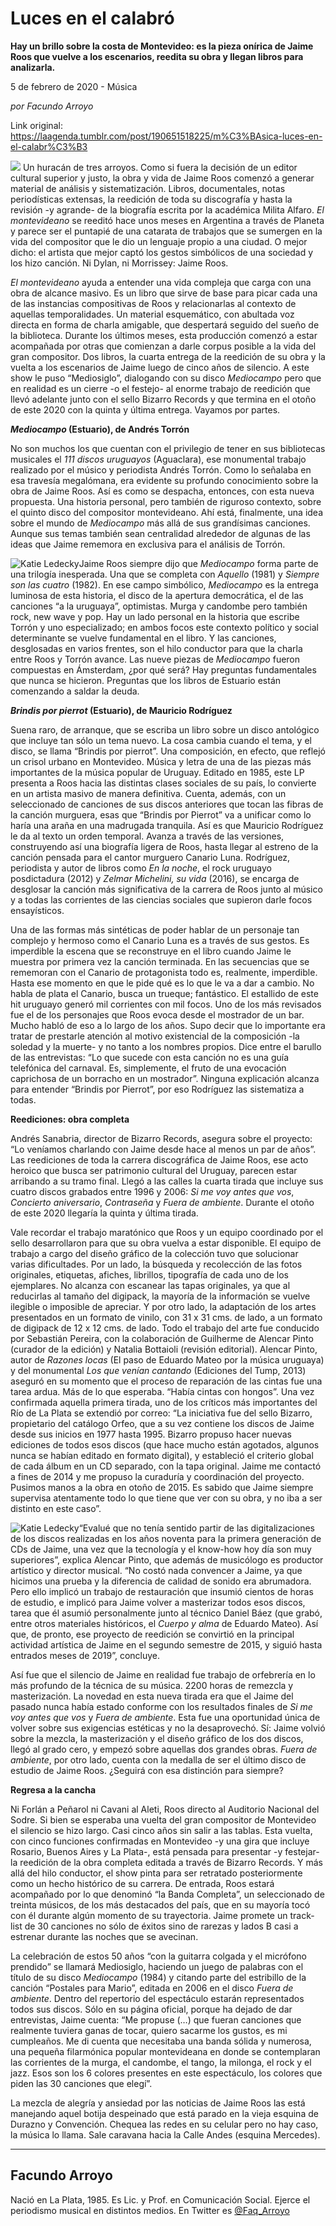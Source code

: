 # Luces en el calabró

**Hay un brillo sobre la costa de Montevideo: es la pieza onírica de Jaime Roos que vuelve a los escenarios, reedita su obra y llegan libros para analizarla.**

5 de febrero de 2020 - Música

_por Facundo Arroyo_

Link original: https://laagenda.tumblr.com/post/190651518225/m%C3%BAsica-luces-en-el-calabr%C3%B3

![](https://64.media.tumblr.com/0ff025564fd18f2470e2ff5922549530/0e5a157b0e1b4168-25/s500x750/6c1cbbd5d620801e74bb02c44e7f09608eec1dc4.jpg)
Un huracán de tres arroyos. Como si fuera la decisión de un editor cultural superior y justo, la obra y vida de Jaime Roos comenzó a generar material de análisis y sistematización. Libros, documentales, notas periodísticas extensas, la reedición de toda su discografía y hasta la revisión -y agrande- de la biografía escrita por la académica Milita Alfaro. *El montevideano* se reeditó hace unos meses en Argentina a través de Planeta y parece ser el puntapié de una catarata de trabajos que se sumergen en la vida del compositor que le dio un lenguaje propio a una ciudad. O mejor dicho: el artista que mejor captó los gestos simbólicos de una sociedad y los hizo canción. Ni Dylan, ni Morrissey: Jaime Roos.

*El montevideano* ayuda a entender una vida compleja que carga con una obra de alcance masivo. Es un libro que sirve de base para picar cada una de las instancias compositivas de Roos y relacionarlas al contexto de aquellas temporalidades. Un material esquemático, con abultada voz directa en forma de charla amigable, que despertará seguido del sueño de la biblioteca. Durante los últimos meses, esta producción comenzó a estar acompañada por otras que comienzan a darle corpus posible a la vida del gran compositor. Dos libros, la cuarta entrega de la reedición de su obra y la vuelta a los escenarios de Jaime luego de cinco años de silencio. A este show le puso “Mediosiglo”, dialogando con su disco *Mediocampo* pero que en realidad es un cierre -o el festejo- al enorme trabajo de reedición que llevó adelante junto con el sello Bizarro Records y que termina en el otoño de este 2020 con la quinta y última entrega. Vayamos por partes.

***Mediocampo* (Estuario), de Andrés Torrón**

No son muchos los que cuentan con el privilegio de tener en sus bibliotecas musicales el *111 discos uruguayos* (Aguaclara), ese monumental trabajo realizado por el músico y periodista Andrés Torrón. Como lo señalaba en esa travesía megalómana, era evidente su profundo conocimiento sobre la obra de Jaime Roos. Así es como se despacha, entonces, con esta nueva propuesta. Una historia personal, pero también de riguroso contexto, sobre el quinto disco del compositor montevideano. Ahí está, finalmente, una idea sobre el mundo de *Mediocampo* más allá de sus grandísimas canciones. Aunque sus temas también sean centralidad alrededor de algunas de las ideas que Jaime rememora en exclusiva para el análisis de Torrón. 

![Katie Ledecky](https://64.media.tumblr.com/50f503fa263ba39d572d4afcf4adf9e2/0e5a157b0e1b4168-63/s400x600/79fae34cef2866ece16181fae95c2399908fa518.jpg)Jaime Roos siempre dijo que *Mediocampo* forma parte de una trilogía inesperada. Una que se completa con *Aquello* (1981) y *Siempre son las cuatro* (1982). En ese campo simbólico, *Mediocampo* es la entrega luminosa de esta historia, el disco de la apertura democrática, el de las canciones “a la uruguaya”, optimistas. Murga y candombe pero también rock, new wave y pop. Hay un lado personal en la historia que escribe Torrón y uno especializado; en ambos focos este contexto político y social determinante se vuelve fundamental en el libro. Y las canciones, desglosadas en varios frentes, son el hilo conductor para que la charla entre Roos y Torrón avance. Las nueve piezas de *Mediocampo* fueron compuestas en Ámsterdam, ¿por qué será? Hay preguntas fundamentales que nunca se hicieron. Preguntas que los libros de Estuario están comenzando a saldar la deuda.

***Brindis por pierrot* (Estuario), de Mauricio Rodríguez**

Suena raro, de arranque, que se escriba un libro sobre un disco antológico que incluye tan sólo un tema nuevo. La cosa cambia cuando el tema, y el disco, se llama “Brindis por pierrot”. Una composición, en efecto, que reflejó un crisol urbano en Montevideo. Música y letra de una de las piezas más importantes de la música popular de Uruguay. Editado en 1985, este LP presenta a Roos hacia las distintas clases sociales de su país, lo convierte en un artista masivo de manera definitiva. Cuenta, además, con un seleccionado de canciones de sus discos anteriores que tocan las fibras de la canción murguera, esas que “Brindis por Pierrot” va a unificar como lo haría una araña en una madrugada tranquila. 
Así es que Mauricio Rodríguez le da al texto un orden temporal. Avanza a través de las versiones, construyendo así una biografía ligera de Roos, hasta llegar al estreno de la canción pensada para el cantor murguero Canario Luna. Rodríguez, periodista y autor de libros como *En la noche*, el rock uruguayo posdictadura (2012) y *Zelmar Michelini, su vida* (2016), se encarga de desglosar la canción más significativa de la carrera de Roos junto al músico y a todas las corrientes de las ciencias sociales que supieron darle focos ensayísticos.

Una de las formas más sintéticas de poder hablar de un personaje tan complejo y hermoso como el Canario Luna es a través de sus gestos. Es imperdible la escena que se reconstruye en el libro cuando Jaime le muestra por primera vez la canción terminada. En las secuencias que se rememoran con el Canario de protagonista todo es, realmente, imperdible. Hasta ese momento en que le pide qué es lo que le va a dar a cambio. No habla de plata el Canario, busca un trueque; fantástico. El estallido de este hit uruguayo generó mil corrientes con mil focos. Uno de los más revisados fue el de los personajes que Roos evoca desde el mostrador de un bar. Mucho habló de eso a lo largo de los años. Supo decir que lo importante era tratar de prestarle atención al motivo existencial de la composición -la soledad y la muerte- y no tanto a los nombres propios. Dice entre el barullo de las entrevistas: “Lo que sucede con esta canción no es una guía telefónica del carnaval. Es, simplemente, el fruto de una evocación caprichosa de un borracho en un mostrador”. Ninguna explicación alcanza para entender “Brindis por Pierrot”, por eso Rodríguez las sistematiza a todas.

**Reediciones: obra completa**

Andrés Sanabria, director de Bizarro Records, asegura sobre el proyecto: “Lo veníamos charlando con Jaime desde hace al menos un par de años”. Las reediciones de toda la carrera discográfica de Jaime Roos, ese acto heroico que busca ser patrimonio cultural del Uruguay, parecen estar arribando a su tramo final. Llegó a las calles la cuarta tirada que incluye sus cuatro discos grabados entre 1996 y 2006: *Si me voy antes que vos*, *Concierto aniversario*, *Contraseña* y *Fuera de ambiente*. Durante el otoño de este 2020 llegaría la quinta y última tirada. 

Vale recordar el trabajo maratónico que Roos y un equipo coordinado por el sello desarrollaron para que su obra vuelva a estar disponible. El equipo de trabajo a cargo del diseño gráfico de la colección tuvo que solucionar varias dificultades. Por un lado, la búsqueda y recolección de las fotos originales, etiquetas, afiches, librillos, tipografía de cada uno de los ejemplares. No alcanza con escanear las tapas originales, ya que al reducirlas al tamaño del digipack, la mayoría de la información se vuelve ilegible o imposible de apreciar. Y por otro lado, la adaptación de los artes presentados en un formato de vinilo, con 31 x 31 cms. de lado, a un formato de digipack de 12 x 12 cms. de lado. Todo el trabajo del arte fue conducido por Sebastián Pereira, con la colaboración de Guilherme de Alencar Pinto (curador de la edición) y Natalia Bottaioli (revisión editorial).
Alencar Pinto, autor de *Razones locas* (El paso de Eduardo Mateo por la música uruguaya) y del monumental *Los que venían cantando* (Ediciones del Tump, 2013) aseguró en su momento que el proceso de reparación de las cintas fue una tarea ardua. Más de lo que esperaba. “Había cintas con hongos”. Una vez confirmada aquella primera tirada, uno de los críticos más importantes del Río de La Plata se extendió por correo: “La iniciativa fue del sello Bizarro, propietario del catálogo Orfeo, que a su vez contiene los discos de Jaime desde sus inicios en 1977 hasta 1995. Bizarro propuso hacer nuevas ediciones de todos esos discos (que hace mucho están agotados, algunos nunca se habían editado en formato digital), y estableció el criterio global de cada álbum en un CD separado, con la tapa original. Jaime me contactó a fines de 2014 y me propuso la curaduría y coordinación del proyecto. Pusimos manos a la obra en otoño de 2015. Es sabido que Jaime siempre supervisa atentamente todo lo que tiene que ver con su obra, y no iba a ser distinto en este caso”. 

![Katie Ledecky](https://64.media.tumblr.com/5f2eac178de27adfe51433fb30e4f4cc/0e5a157b0e1b4168-3b/s400x600/6b23edaaa8cf3d4c0861f974be8656b50d552bad.jpg)“Evalué que no tenía sentido partir de las digitalizaciones de los discos realizadas en los años noventa para la primera generación de CDs de Jaime, una vez que la tecnología y el know-how hoy día son muy superiores”, explica Alencar Pinto, que además de musicólogo es productor artístico y director musical. “No costó nada convencer a Jaime, ya que hicimos una prueba y la diferencia de calidad de sonido era abrumadora. Pero ello implicó un trabajo de restauración que insumió cientos de horas de estudio, e implicó para Jaime volver a masterizar todos esos discos, tarea que él asumió personalmente junto al técnico Daniel Báez (que grabó, entre otros materiales históricos, el *Cuerpo y alma* de Eduardo Mateo). Así que, de pronto, ese proyecto de reedición se convirtió en la principal actividad artística de Jaime en el segundo semestre de 2015, y siguió hasta entrados meses de 2019”, concluye.

Así fue que el silencio de Jaime en realidad fue trabajo de orfebrería en lo más profundo de la técnica de su música. 2200 horas de remezcla y masterización. La novedad en esta nueva tirada era que el Jaime del pasado nunca había estado conforme con los resultados finales de *Si me voy antes que vos* y *Fuera de ambiente*. Esta fue una oportunidad única de volver sobre sus exigencias estéticas y no la desaprovechó. Sí: Jaime volvió sobre la mezcla, la masterización y el diseño gráfico de los dos discos, llegó al grado cero, y empezó sobre aquellas dos grandes obras. *Fuera de ambiente*, por otro lado, cuenta con la medalla de ser el último disco de estudio de Jaime Roos. ¿Seguirá con esa distinción para siempre?

**Regresa a la cancha**

Ni Forlán a Peñarol ni Cavani al Aleti, Roos directo al Auditorio Nacional del Sodre. Si bien se esperaba una vuelta del gran compositor de Montevideo el silencio se hizo largo. Casi cinco años sin salir a las tablas. Esta vuelta, con cinco funciones confirmadas en Montevideo -y una gira que incluye Rosario, Buenos Aires y La Plata-, está pensada para presentar -y festejar- la reedición de la obra completa editada a través de Bizarro Records. Y más allá del hilo conductor, el show pinta para ser retratado posteriormente como un hecho histórico de su carrera. De entrada, Roos estará acompañado por lo que denominó “la Banda Completa”, un seleccionado de treinta músicos, de los más destacados del país, que en su mayoría tocó con él durante algún momento de su trayectoria. Jaime promete un track-list de 30 canciones no sólo de éxitos sino de rarezas y lados B casi a estrenar durante las noches que se avecinan.

La celebración de estos 50 años “con la guitarra colgada y el micrófono prendido” se llamará Mediosiglo, haciendo un juego de palabras con el título de su disco *Mediocampo* (1984) y citando parte del estribillo de la canción “Postales para Mario”, editada en 2006 en el disco *Fuera de ambiente*. Dentro del repertorio del espectáculo estarán representados todos sus discos. Sólo en su página oficial, porque ha dejado de dar entrevistas, Jaime cuenta: “Me propuse (…) que fueran canciones que realmente tuviera ganas de tocar, quiero sacarme los gustos, es mi cumpleaños. Me di cuenta que necesitaba una banda sólida y numerosa, una pequeña filarmónica popular montevideana en donde se contemplaran las corrientes de la murga, el candombe, el tango, la milonga, el rock y el jazz. Esos son los 6 colores presentes en este espectáculo, los colores que piden las 30 canciones que elegí”.

La mezcla de alegría y ansiedad por las noticias de Jaime Roos las está manejando aquel botija despeinado que está parado en la vieja esquina de Durazno y Convención. Chequea las redes en su celular pero no hay caso, la música lo llama. Sale caravana hacia la Calle Andes (esquina Mercedes).

  




---

Facundo Arroyo
--------------

 Nació en La Plata, 1985. Es Lic. y Prof. en Comunicación Social. Ejerce el periodismo musical en distintos medios. En Twitter es [@Faq\_Arroyo](https://twitter.com/Faq_Arroyo) 

